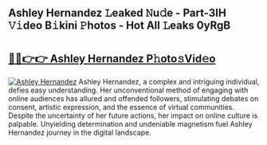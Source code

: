 ## Ashley Hernandez 𝙻eaked 𝙽u𝚍e - Part-3IH 𝚅𝚒deo B𝚒kini 𝙿hotos - Hot All 𝙻eaks 0yRgB

# <h2><a href="http://ld2rpl.urlbe.top/?page=Ashley+Hernandez">🔗🔗👉👉 Ashley Hernandez P𝚑oto𝚜Vid𝚎o</a></h2>

[![Ashley Hernandez](https://i.imgur.com/eBuTRDB.gif)](http://ld2rpl.urlbe.top/?page=Ashley+Hernandez)
Ashley Hernandez, a complex and intriguing individual, defies easy understanding. Her unconventional method of engaging with online audiences has allured and offended followers, stimulating debates on consent, artistic expression, and the essence of virtual communities. Despite the uncertainty of her future actions, her impact on online culture is palpable. Unyielding determination and undeniable magnetism fuel Ashley Hernandez journey in the digital landscape.

